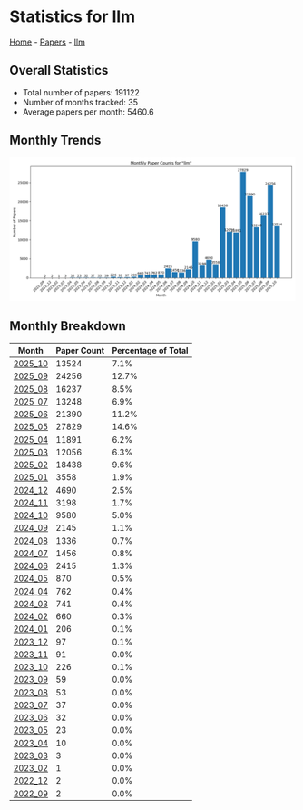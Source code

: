 # Statistics for llm

[Home](https://arxcompass.github.io) - [Papers](https://arxcompass.github.io/papers) - [llm](https://arxcompass.github.io/papers/llm)

## Overall Statistics

- Total number of papers: 191122
- Number of months tracked: 35
- Average papers per month: 5460.6

## Monthly Trends

![Monthly Paper Counts](monthly_stats.png)

## Monthly Breakdown

| Month | Paper Count | Percentage of Total |
| --- | --- | --- |
| [2025_10](./2025_10/papers_1.md) | 13524 | 7.1% |
| [2025_09](./2025_09/papers_1.md) | 24256 | 12.7% |
| [2025_08](./2025_08/papers_1.md) | 16237 | 8.5% |
| [2025_07](./2025_07/papers_1.md) | 13248 | 6.9% |
| [2025_06](./2025_06/papers_1.md) | 21390 | 11.2% |
| [2025_05](./2025_05/papers_1.md) | 27829 | 14.6% |
| [2025_04](./2025_04/papers_1.md) | 11891 | 6.2% |
| [2025_03](./2025_03/papers_1.md) | 12056 | 6.3% |
| [2025_02](./2025_02/papers_1.md) | 18438 | 9.6% |
| [2025_01](./2025_01/papers_1.md) | 3558 | 1.9% |
| [2024_12](./2024_12/papers_1.md) | 4690 | 2.5% |
| [2024_11](./2024_11/papers_1.md) | 3198 | 1.7% |
| [2024_10](./2024_10/papers_1.md) | 9580 | 5.0% |
| [2024_09](./2024_09/papers_1.md) | 2145 | 1.1% |
| [2024_08](./2024_08/papers_1.md) | 1336 | 0.7% |
| [2024_07](./2024_07/papers_1.md) | 1456 | 0.8% |
| [2024_06](./2024_06/papers_1.md) | 2415 | 1.3% |
| [2024_05](./2024_05/papers_1.md) | 870 | 0.5% |
| [2024_04](./2024_04/papers_1.md) | 762 | 0.4% |
| [2024_03](./2024_03/papers_1.md) | 741 | 0.4% |
| [2024_02](./2024_02/papers_1.md) | 660 | 0.3% |
| [2024_01](./2024_01/papers_1.md) | 206 | 0.1% |
| [2023_12](./2023_12/papers_1.md) | 97 | 0.1% |
| [2023_11](./2023_11/papers_1.md) | 91 | 0.0% |
| [2023_10](./2023_10/papers_1.md) | 226 | 0.1% |
| [2023_09](./2023_09/papers_1.md) | 59 | 0.0% |
| [2023_08](./2023_08/papers_1.md) | 53 | 0.0% |
| [2023_07](./2023_07/papers_1.md) | 37 | 0.0% |
| [2023_06](./2023_06/papers_1.md) | 32 | 0.0% |
| [2023_05](./2023_05/papers_1.md) | 23 | 0.0% |
| [2023_04](./2023_04/papers_1.md) | 10 | 0.0% |
| [2023_03](./2023_03/papers_1.md) | 3 | 0.0% |
| [2023_02](./2023_02/papers_1.md) | 1 | 0.0% |
| [2022_12](./2022_12/papers_1.md) | 2 | 0.0% |
| [2022_09](./2022_09/papers_1.md) | 2 | 0.0% |
